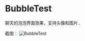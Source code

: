 BubbleTest
========

聊天的泡泡界面效果，支持头像和图片..

截图：
![BubbleTest](https://raw.githubusercontent.com/luowei/UI-demos/master/BubbleTest/doc/a.png)


